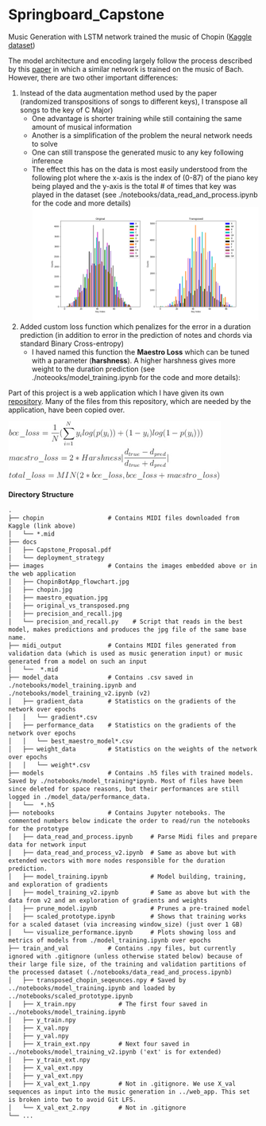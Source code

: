 # Springboard_Capstone
Music Generation with LSTM network trained the music of Chopin ([Kaggle dataset](https://www.kaggle.com/soumikrakshit/classical-music-midi))

The model architecture and encoding largely follow the process described by this [paper](https://www.tandfonline.com/doi/full/10.1080/25765299.2019.1649972) in which a similar network is trained on the music of Bach. However, there are two other important differences:
  1. Instead of the data augmentation method used by the paper (randomized transpositions of songs to different keys), I transpose all songs to the key of C Major)
      - One advantage is shorter training while still containing the same amount of musical information
      - Another is a simplification of the problem the neural network needs to solve
      - One can still transpose the generated music to any key following inference
      - The effect this has on the data is most easily understood from the following plot where the x-axis is the index of (0-87) of the piano key being played and the y-axis is the total # of times that key was played in the dataset (see ./notebooks/data_read_and_process.ipynb for the code and more details)
![](./images/original_vs_transposed.png)
  2. Added custom loss function which penalizes for the error in a duration prediction (in addition to error in the prediction of notes and chords via standard Binary Cross-entropy)
      - I haved named this function the <b>Maestro Loss</b> which can be tuned with a parameter (<b>harshness</b>). A higher harshness gives more weight to the duration prediction (see ./noteooks/model_training.ipynb for the code and more details):

Part of this project is a web application which I have given its own [repository](https://github.com/msgilmer/ChopinBotApp). Many of the files from this repository, which are needed by the application, have been copied over.

![](./images/maestro_equation.jpg)
</br></br>
<b>Directory Structure</b>

    .
    ├── chopin                  # Contains MIDI files downloaded from Kaggle (link above)
    │   └── *.mid
    ├── docs                    
    │   ├── Capstone_Proposal.pdf
    │   └── deployment_strategy
    ├── images                  # Contains the images embedded above or in the web application
    │   ├── ChopinBotApp_flowchart.jpg
    │   ├── chopin.jpg    
    │   ├── maestro_equation.jpg
    │   ├── original_vs_transposed.png
    │   ├── precision_and_recall.jpg
    │   └── precision_and_recall.py    # Script that reads in the best model, makes predictions and produces the jpg file of the same base name.
    ├── midi_output             # Contains MIDI files generated from validation data (which is used as music generation input) or music generated from a model on such an input
    │   └──  *.mid
    ├── model_data              # Contains .csv saved in ./notebooks/model_training.ipynb and ./notebooks/model_training_v2.ipynb (v2)
    │   ├── gradient_data       # Statistics on the gradients of the network over epochs
    │   │   └── gradient*.csv
    │   ├── performance_data    # Statistics on the gradients of the network over epochs   
    │   │   └── best_maestro_model*.csv
    │   ├── weight_data         # Statistics on the weights of the network over epochs
    │   │   └── weight*.csv     
    ├── models                  # Contains .h5 files with trained models. Saved by ./notebooks/model_training*ipynb. Most of files have been since deleted for space reasons, but their performances are still logged in ./model_data/performance_data.
    │   └──  *.h5
    ├── notebooks               # Contains Jupyter notebooks. The commented numbers below indicate the order to read/run the notebooks for the prototype
    │   ├── data_read_and_process.ipynb     # Parse Midi files and prepare data for network input
    │   ├── data_read_and_process_v2.ipynb  # Same as above but with extended vectors with more nodes responsible for the duration prediction.
    │   ├── model_training.ipynb            # Model building, training, and exploration of gradients
    │   ├── model_training_v2.ipynb         # Same as above but with the data from v2 and an exploration of gradients and weights
    │   ├── prune_model.ipynb               # Prunes a pre-trained model
    │   ├── scaled_prototype.ipynb          # Shows that training works for a scaled dataset (via increasing window_size) (just over 1 GB)
    │   └── visualize_performance.ipynb     # Plots showing loss and metrics of models from ./model_training.ipynb over epochs
    ├── train_and_val           # Contains .npy files, but currently ignored with .gitignore (unless otherwise stated below) because of their large file size, of the training and validation partitions of the processed dataset (./notebooks/data_read_and_process.ipynb)
    │   ├── transposed_chopin_seqeunces.npy # Saved by ../notebooks/model_training.ipynb and loaded by ../notebooks/scaled_prototype.ipynb
    │   ├── X_train.npy            # The first four saved in ../notebooks/model_training.ipynb
    │   ├── y_train.npy 
    │   ├── X_val.npy 
    │   ├── y_val.npy 
    │   ├── X_train_ext.npy        # Next four saved in ../notebooks/model_training_v2.ipynb ('ext' is for extended)
    │   ├── y_train_ext.npy 
    │   ├── X_val_ext.npy
    │   ├── y_val_ext.npy
    │   ├── X_val_ext_1.npy        # Not in .gitignore. We use X_val sequences as input into the music generation in ../web_app. This set is broken into two to avoid Git LFS.
    │   └── X_val_ext_2.npy        # Not in .gitignore
    └── ...
    
